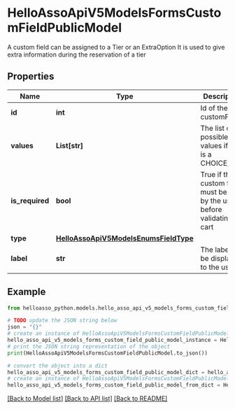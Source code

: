 # HelloAssoApiV5ModelsFormsCustomFieldPublicModel

A custom field can be assigned to a Tier or an ExtraOption  It is used to give extra information during the reservation of a tier

## Properties

Name | Type | Description | Notes
------------ | ------------- | ------------- | -------------
**id** | **int** | Id of the customField | [optional] [readonly] 
**values** | **List[str]** | The list of possible values if type is a CHOICE_LIST | [optional] [readonly] 
**is_required** | **bool** | True if the custom field must be filled by the user before validating a cart | [optional] [readonly] 
**type** | [**HelloAssoApiV5ModelsEnumsFieldType**](HelloAssoApiV5ModelsEnumsFieldType.md) |  | [optional] 
**label** | **str** | The label to be displayed to the user | [optional] [readonly] 

## Example

```python
from helloasso_python.models.hello_asso_api_v5_models_forms_custom_field_public_model import HelloAssoApiV5ModelsFormsCustomFieldPublicModel

# TODO update the JSON string below
json = "{}"
# create an instance of HelloAssoApiV5ModelsFormsCustomFieldPublicModel from a JSON string
hello_asso_api_v5_models_forms_custom_field_public_model_instance = HelloAssoApiV5ModelsFormsCustomFieldPublicModel.from_json(json)
# print the JSON string representation of the object
print(HelloAssoApiV5ModelsFormsCustomFieldPublicModel.to_json())

# convert the object into a dict
hello_asso_api_v5_models_forms_custom_field_public_model_dict = hello_asso_api_v5_models_forms_custom_field_public_model_instance.to_dict()
# create an instance of HelloAssoApiV5ModelsFormsCustomFieldPublicModel from a dict
hello_asso_api_v5_models_forms_custom_field_public_model_from_dict = HelloAssoApiV5ModelsFormsCustomFieldPublicModel.from_dict(hello_asso_api_v5_models_forms_custom_field_public_model_dict)
```
[[Back to Model list]](../README.md#documentation-for-models) [[Back to API list]](../README.md#documentation-for-api-endpoints) [[Back to README]](../README.md)


